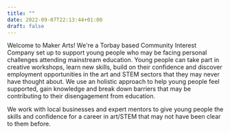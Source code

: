 ```yaml
---
title: ""
date: 2022-09-07T22:13:44+01:00
draft: false
---
```

Welcome to Maker Arts! We're a Torbay based Community Interest Company set up to support young people who may be facing personal challenges attending mainstream education. Young people can take part in creative workshops, learn new skills, build on their confidence and discover employment opportunities in the art and STEM sectors that they may never have thought about. We use an holistic approach to help young people feel supported, gain knowledge and break down barriers that may be contributing to their disengagement from education.

We work with local businesses and expert mentors to give young people the skills and confidence for a career in art/STEM that may not have been clear to them before.
